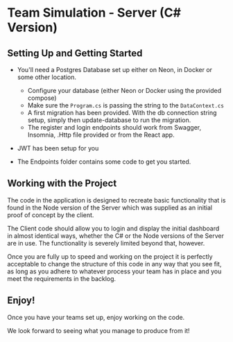 # Team Simulation - Server (C# Version)

## Setting Up and Getting Started

- You'll need a Postgres Database set up either on Neon, in Docker or some other location. 
	- Configure your database (either Neon or Docker using the provided compose) 
	- Make sure the `Program.cs` is passing the string to the `DataContext.cs`
	- A first migration has been provided. With the db connection string setup, simply then update-database to run the migration.
	- The register and login endpoints should work from Swagger, Insomnia, .Http file provided or from the React app.

- JWT has been setup for you
- The Endpoints folder contains some code to get you started.  

## Working with the Project

The code in the application is designed to recreate basic functionality that is found in the Node version of the Server which was supplied as an initial proof of concept by the client.

The Client code should allow you to login and display the initial dashboard in almost identical ways, whether the C# or the Node versions of the Server are in use. The functionality is severely limited beyond that, however.

Once you are fully up to speed and working on the project it is perfectly acceptable to change the structure of this code in any way that you see fit, as long as you adhere to whatever process your team has in place and you meet the requirements in the backlog.

## Enjoy!

Once you have your teams set up, enjoy working on the code.

We look forward to seeing what you manage to produce from it!


